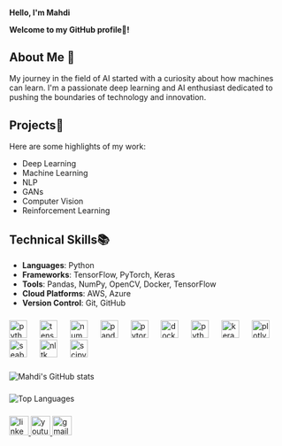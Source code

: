 <h4 align="left">Hello, I'm Mahdi

Welcome to my GitHub profile🚀! 

## **About Me 🎯**
My journey in the field of AI started with a curiosity about how machines can learn. I'm a passionate deep learning and AI enthusiast dedicated to pushing the boundaries of technology and innovation.

## **Projects📑**
Here are some highlights of my work:
- Deep Learning
- Machine Learning
- NLP
- GANs
- Computer Vision
- Reinforcement Learning

## **Technical Skills📚**
- **Languages**: Python
- **Frameworks**: TensorFlow, PyTorch, Keras
- **Tools**: Pandas, NumPy, OpenCV, Docker, TensorFlow
- **Cloud Platforms**: AWS, Azure
- **Version Control**: Git, GitHub

###

<div align="left">
  <img src="https://cdn.jsdelivr.net/gh/devicons/devicon/icons/python/python-original.svg" height="32" alt="python logo"  />
  <img width="15" />
  <img src="https://cdn.jsdelivr.net/gh/devicons/devicon/icons/tensorflow/tensorflow-original.svg" height="32" alt="tensorflow logo"  />
  <img width="15" />
  <img src="https://cdn.jsdelivr.net/gh/devicons/devicon/icons/numpy/numpy-original.svg" height="32" alt="numpy logo"  />
  <img width="15" />
  <img src="https://cdn.jsdelivr.net/gh/devicons/devicon/icons/pandas/pandas-original.svg" height="32" alt="pandas logo"  />
  <img width="15" />
  <img src="https://cdn.jsdelivr.net/gh/devicons/devicon/icons/pytorch/pytorch-original.svg" height="32" alt="pytorch logo"  />
  <img width="15" />
  <img src="https://skillicons.dev/icons?i=docker" height="32" alt="docker logo"  />
  <img width="15" />
  <img src="https://skillicons.dev/icons?i=python" height="32" alt="python logo" />
  <img width="15" />
  <img src="https://skillicons.dev/icons?i=tensorflow" height="32" alt="keras logo" />
  <img width="15" />
  <img src="https://skillicons.dev/icons?i=plotly" height="32" alt="plotly logo" />
  <img width="15" />
  <!-- Placeholder for seaborn -->
  <img src="https://skillicons.dev/icons?i=python" height="32" alt="seaborn logo" />
  <img width="15" />
  <!-- Placeholder for nltk -->
  <img src="https://skillicons.dev/icons?i=python" height="32" alt="nltk logo" />
  <img width="15" />
  <!-- Placeholder for scipy -->
  <img src="https://skillicons.dev/icons?i=python" height="32" alt="scipy logo" />
  <img width="15" />
</div>

###
![Mahdi's GitHub stats](https://github-readme-stats.vercel.app/api?username=mahdi-noori-ai&show_icons=true&theme=radical)
###
![Top Languages](https://github-readme-stats.vercel.app/api/top-langs/?username=mahdi-noori-ai&layout=compact&theme=radical)

###

<div align="left">
  <a href="https://www.linkedin.com/in/mahdi-noori-3b3822286/" target="_blank">
    <img src="https://img.shields.io/static/v1?message=LinkedIn&logo=linkedin&label=&color=0077B5&logoColor=white&labelColor=&style=flat" height="35" alt="linkedin logo"  />
  </a>
  <a href="https://www.youtube.com/@Mahdi-noori-ai" target="_blank">
    <img src="https://img.shields.io/static/v1?message=Youtube&logo=youtube&label=&color=FF0000&logoColor=white&labelColor=&style=flat" height="35" alt="youtube logo"  />
  </a>
  <a href="mahdi.noori.ai@gmail.com" target="_blank">
    <img src="https://img.shields.io/static/v1?message=Gmail&logo=gmail&label=&color=D14836&logoColor=white&labelColor=&style=flat" height="35" alt="gmail logo"  />
  </a>
</div>

###
